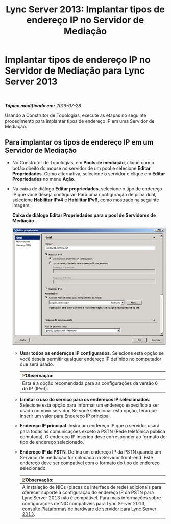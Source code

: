 ﻿---
title: 'Lync Server 2013: Implantar tipos de endereço IP no Servidor de Mediação'
TOCTitle: Implantar tipos de endereço IP no Servidor de Mediação
ms:assetid: 689ebed5-96ee-4cd4-b7ae-ee2a86a1d9b3
ms:mtpsurl: https://technet.microsoft.com/pt-br/library/JJ204964(v=OCS.15)
ms:contentKeyID: 49306983
ms.date: 07/28/2016
mtps_version: v=OCS.15
ms.translationtype: HT
---

# Implantar tipos de endereço IP no Servidor de Mediação para Lync Server 2013

 

_**Tópico modificado em:** 2016-07-28_

Usando a Construtor de Topologias, execute as etapas no seguinte procedimento para implantar tipos de endereço IP em uma Servidor de Mediação.

## Para implantar os tipos de endereço IP em um Servidor de Mediação

  - No Construtor de Topologias, em **Pools de mediação**, clique com o botão direito do mouse no servidor de um pool e selecione **Editar Propriedades**. Como alternativa, selecione o servidor e clique em **Editar Propriedades** no menu **Ação**.

  - Na caixa de diálogo **Editar propriedades**, selecione o tipo de endereço IP que você deseja configurar. Para uma configuração de pilha dual, selecione **Habilitar IPv4** e **Habilitar IPv6**, como mostrado na seguinte imagem.
    
    **Caixa de diálogo Editar Propriedades para o pool de Servidores de Mediação**
    
    ![Página de propriedades gerais do Lync Server com FQDN](images/JJ204964.4e650aca-dbff-4a86-b10d-f0162c032539(OCS.15).png "Página de propriedades gerais do Lync Server com FQDN")
    
      - **Usar todos os endereços IP configurados**. Selecione esta opção se você deseja permitir qualquer endereço IP definido no computador que será usado.
        
        <table>
        <thead>
        <tr class="header">
        <th><img src="images/Gg425756.note(OCS.15).gif" title="note" alt="note" />Observação:</th>
        </tr>
        </thead>
        <tbody>
        <tr class="odd">
        <td>Esta é a opção recomendada para as configurações da versão 6 do IP (IPv6).</td>
        </tr>
        </tbody>
        </table>
    
      - **Limitar o uso do serviço para os endereços IP selecionados**. Selecione esta opção para informar um endereço específico a ser usado no novo servidor. Se você selecionar esta opção, terá que inserir um valor para Endereço IP principal.
    
      - **Endereço IP principal**. Insira um endereço IP que o servidor usará para todas as comunicações exceto a PSTN (Rede telefônica pública comutada). O endereço IP inserido deve corresponder ao formato do tipo de endereço selecionado.
    
      - **Endereço IP da PSTN**. Defina um endereço IP da PSTN quando um Servidor de mediação for colocado no Servidor front-end. Este endereço deve ser compatível com o formato do tipo de endereço selecionado.
        
        <table>
        <thead>
        <tr class="header">
        <th><img src="images/Gg425756.note(OCS.15).gif" title="note" alt="note" />Observação:</th>
        </tr>
        </thead>
        <tbody>
        <tr class="odd">
        <td>A instalação de NICs (placas de interface de rede) adicionais para oferecer suporte à configuração do endereço IP da PSTN para Lync Server 2013 não é compatível. Para mais informações sobre configurações de NIC compatíveis para Lync Server 2013, consulte <a href="lync-server-2013-server-hardware-platforms.md">Plataformas de hardware de servidor para Lync Server 2013</a>.</td>
        </tr>
        </tbody>
        </table>

